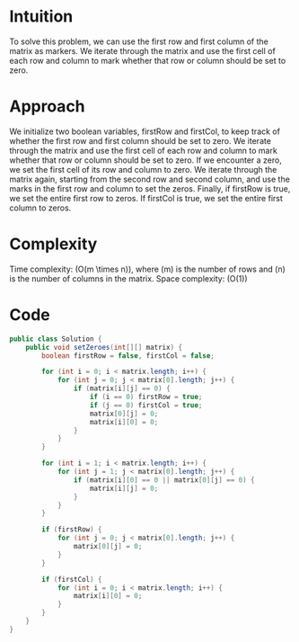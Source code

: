 # Intuition
To solve this problem, we can use the first row and first column of the matrix as markers. We iterate through the matrix and use the first cell of each row and column to mark whether that row or column should be set to zero.

# Approach
We initialize two boolean variables, firstRow and firstCol, to keep track of whether the first row and first column should be set to zero.
We iterate through the matrix and use the first cell of each row and column to mark whether that row or column should be set to zero. If we encounter a zero, we set the first cell of its row and column to zero.
We iterate through the matrix again, starting from the second row and second column, and use the marks in the first row and column to set the zeros.
Finally, if firstRow is true, we set the entire first row to zeros. If firstCol is true, we set the entire first column to zeros.


# Complexity
Time complexity: (O(m \times n)), where (m) is the number of rows and (n) is the number of columns in the matrix.
Space complexity: (O(1))


# Code

```java
public class Solution {
    public void setZeroes(int[][] matrix) {
        boolean firstRow = false, firstCol = false;

        for (int i = 0; i < matrix.length; i++) {
            for (int j = 0; j < matrix[0].length; j++) {
                if (matrix[i][j] == 0) {
                    if (i == 0) firstRow = true;
                    if (j == 0) firstCol = true;
                    matrix[0][j] = 0;
                    matrix[i][0] = 0;
                }
            }
        }

        for (int i = 1; i < matrix.length; i++) {
            for (int j = 1; j < matrix[0].length; j++) {
                if (matrix[i][0] == 0 || matrix[0][j] == 0) {
                    matrix[i][j] = 0;
                }
            }
        }

        if (firstRow) {
            for (int j = 0; j < matrix[0].length; j++) {
                matrix[0][j] = 0;
            }
        }

        if (firstCol) {
            for (int i = 0; i < matrix.length; i++) {
                matrix[i][0] = 0;
            }
        }
    }
}
```